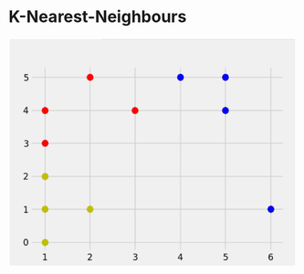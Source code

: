 # K-Nearest-Neighbours

<div style="text-align:center">
  <img src="https://github.com/asbird/K-Nearest-Neighbours/blob/master/KNN.gif" width="500" height="400" />
</div>
